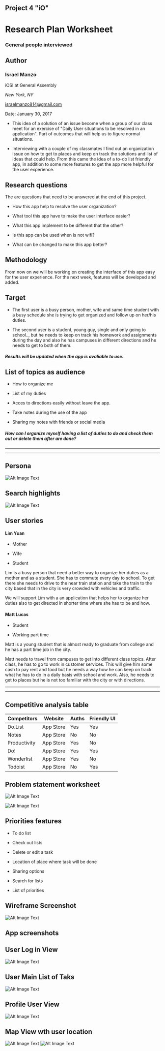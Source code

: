 ## Project 4 "iO"

# Research Plan Worksheet 

### General people interviewed

## Author

### Israel Manzo
iOSI at General Assembly

*New York, NY*

<israelmanzo814@gmail.com>

Date: January 30, 2017

- This idea of a solution of an issue become when a group of our class meet for an exercise of "Daily User situations to be resolved in an application". Part of outcomes that will help us to figure normal situations. 

- Interviewing with a couple of my classmates I find out an organization issue on how to get to places and keep on track the solutions and list of ideas that could help. From this came the idea of a to-do list friendly app, in addition to some more features to get the app more helpful for the user experience.

## Research questions
The are questions that need to be answered at the end of this project.

* How this app help to resolve the user organization?

* What tool this app have to make the user interface easier?

* What this app implement to be different that the other?

* Is this app can be used when is not wifi?

* What can be changed to make this app better?

## Methodology
From now on we will be working on creating the interface of this app easy for the user experience. For the next week, features will be developed and added.

## Target
* The first user is a busy person, mother, wife and same time student with a busy schedule she is trying to get organized and follow up on her/his duties.

* The second user is a student, young guy, single and only going to school.., but he needs to keep on track his homework and assignments during the day and also he has campuses in different directions and he needs to get to both of them.

##### Results will be updated when the app is avaliable to use.

## List of topics as audience
* How to organize me

* List of my duties

* Acces to directions easily without leave the app.

* Take notes during the use of the app

* Sharing my notes with friends or social media

##### How can I organize myself having a list of duties to do and check them out or delete them after are done? 

___________
-----------

## Persona
![Alt Image Text](images/persona.jpg)
## Search highlights
![Alt Image Text](images/research.png)

## User stories
#### Lim Yuan
* Mother

* Wife

* Student

Lim is a busy person that need a better way to organize her duties as a mother and as a student. She has to commute every day to school. To get there she needs to drive to the near train station and take the train to the city based that in the city is very crowded with vehicles and traffic.

We will support Lim with a an application that helps her to organize her duties also to get directed in shorter time where she has to be and how.

#### Matt Lucas
* Student

* Working part time

Matt is a young student that is almost ready to graduate from college and he has a part time job in the city. 

Matt needs to travel from campuses to get into different class topics. After class, he has to go to work in customer services. This will give him some cash to pay rent and food but he needs a way how he can keep on track what he has to do in a daily basis with school and work. Also, he needs to get to places but he is not too familiar with the city or with directions.

--------------
--------------

## Competitive analysis table

Competitors     | Website     | Auths      |  Friendly UI | 
----------------|-------------|------------|--------------|
Do.List         | App Store   | Yes        |    Yes       |
Notes           | App Store   | No         |    No        |
Productivity    | App Store   | Yes        |    No        |
Do!             | App Store   | Yes        |    Yes       |
Wonderlist      | App Store   | Yes        |    No        |
Todoist         | App Store   | No         |    Yes       |

## Problem statement worksheet

![Alt Image Text](images/Screen-Shot-might.png)

![Alt Image Text](images/Screen-Shot-statement.png)

## Priorities features

* To do list

* Check out lists

* Delete or edit a task

* Location of place where task will be done

* Sharing options

* Search for lists

* List of priorities

## Wireframe Screenshot

![Alt Image Text](images/Screen-Shot.png)

## App screenshots

## User Log in View

![Alt Image Text](images/LoginScreenShot.png)

## User Main List of Taks

![Alt Image Text](images/ListScreenShot.png)

## Profile User View

![Alt Image Text](images/ProfileScreenShot.png)

## Map View wth user location

![Alt Image Text](images/MapScreenShot.png)
![Alt Image Text](images/MapSearchScreenShot.png)







